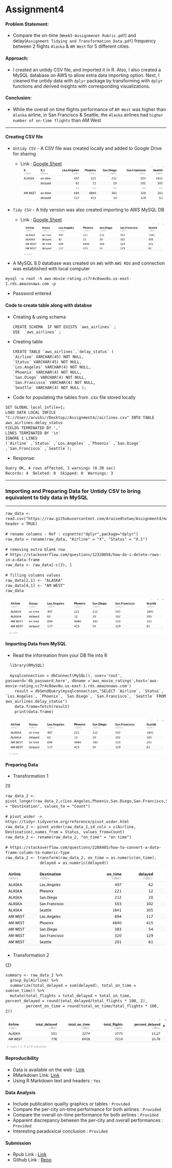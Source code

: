 # Assignment4

#### Problem Statement:

- Compare the on-time (`Week5-Assignmenet Rubric.pdf`) and delay(`Assignment Tidying and Transformation Data.pdf`) frequency between 2 flights `Alaska` & `AM West` for 5 different cities.

#### Approach:
- I created an untidy CSV file, and imported it in R. Also, I also created a MySQL database on AWS to allow extra data importing option. Next, I cleaned the untidy data with `dplyr` package by transforming with `dplyr` functions and derived insights with corresponding visualizations.

#### Conclusion:
- While the overall on time flights performance of `AM West` was higher than `Alaska` airline, in San Francisco & Seattle, the `Alaska` airlines had `higher number of on-time flights` than AM West

---

#### Creating CSV file
- `Untidy CSV` - A CSV file was created locally and added to Google Drive for sharing
  - Link : [Google Sheet](https://drive.google.com/file/d/17-RLFldKSoFWvxLFiJRm8p2aTWWvwXbL/view?usp=sharing)
![](images/untidy_csv.png)

- `Tidy CSV` - A tidy version was also created importing to AWS MySQL DB
  - Link : [Google Sheet](https://drive.google.com/file/d/1_GW7PrBmnxAJva3mXouQPCfIqNmmiw55/view?usp=sharing)
![](images/DB_import.png)

- A MySQL 8.0 database was created on `AWS` with `AWS RDS` and connection was established with local computer
```
mysql -u root -h aws-movie-rating.cc7r4c0owv8u.us-east-1.rds.amazonaws.com -p 
```
  - Password entered

#### Code to create table along with databse
- Creating & using schema
  ```
  CREATE SCHEMA  IF NOT EXISTS `aws_airlines` ;
  USE  `aws_airlines` ;
  ```
- Creating table

  ```
  CREATE TABLE `aws_airlines`.`delay_status` (
  `Airline` VARCHAR(45) NOT NULL,
  `Status` VARCHAR(45) NOT NULL,
  `Los.Angeles` VARCHAR(4) NOT NULL,
  `Phoenix` VARCHAR(4) NOT NULL,
  `San.Diego` VARCHAR(4) NOT NULL,
  `San.Francisco` VARCHAR(4) NOT NULL,
  `Seattle` VARCHAR(4) NOT NULL );
  ```

- Code for populating the tables from .csv file stored locally
```
SET GLOBAL local_infile=1;
LOAD DATA LOCAL INFILE "C://User//arushi//Desktop//Assignment4//airlines.csv" INTO TABLE aws_airlines.delay_status 
FIELDS TERMINATED BY ','
LINES TERMINATED BY '\n'
IGNORE 1 LINES
(`Airline` ,`Status` ,`Los.Angeles` ,`Phoenix` ,`San.Diego` ,`San.Francisco` ,`Seattle`);
```
  - Response:
  ```
  Query OK, 4 rows affected, 3 warnings (0.30 sec)
  Records: 4  Deleted: 0  Skipped: 0  Warnings: 3
  ```
---

### Importing and Preparing Data for Untidy CSV to bring equivalent to tidy data in MySQL
---
```
raw_data <- read.csv("https://raw.githubusercontent.com/Araisedtotwo/Assignment4/master/airlines_untidy.csv", header = TRUE)

# rename columns - Ref : vignette("dplyr",package="dplyr")
raw_data = rename(raw_data, "Airline" = "X", "Status" = "X.1")

# removing extra blank row
# https://stackoverflow.com/questions/12328056/how-do-i-delete-rows-in-a-data-frame
raw_data <- raw_data[-c(3), ]

# filling columns values
raw_data[2,1] <- "ALASKA"
raw_data[4,1] <- "AM WEST"
raw_data
```
![](images/DB_import.png)

#### Importing Data from MySQL

- Read the information from your DB file into R

```
  library(RMySQL)

  mysqlconnection = dbConnect(MySQL(), user='root', password='db_password_here', dbname ='aws_movie_ratings',host='aws-movie-rating.cc7r4c0owv8u.us-east-1.rds.amazonaws.com')
    result = dbSendQuery(mysqlconnection,"SELECT `Airline`, `Status`, `Los.Angeles`, `Phoenix`, `San.Diego`, `San.Francisco`, `Seattle` FROM aws_airlines.delay_status")
    data.frame=fetch(result)
    print(data.frame)
```
![](images/DB_import.png)

#### Preparing Data

- Transformation 1

(1)

```
raw_data_2 <- pivot_longer(raw_data_2,c(Los.Angeles,Phoenix,San.Diego,San.Francisco,Seattle),names_to = "Destination", values_to = "Count")

# pivot_wider -> https://tidyr.tidyverse.org/reference/pivot_wider.html
raw_data_2 <- pivot_wider(raw_data_2,id_cols = c(Airline, Destination),names_from = Status, values_from=Count)
raw_data_2 <- rename(raw_data_2, "on_time" = "on time")

# https://stackoverflow.com/questions/2288485/how-to-convert-a-data-frame-column-to-numeric-type
raw_data_2 <- transform(raw_data_2, on_time = as.numeric(on_time), 
               delayed = as.numeric(delayed))

```

![](images/transformation_1.png)

- Transformation 2

(2)

```
summary <- raw_data_2 %>% 
  group_by(Airline) %>% 
  summarize(total_delayed = sum(delayed), total_on_time = sum(on_time)) %>% 
  mutate(total_flights = total_delayed + total_on_time, percent_delayed = round(total_delayed/total_flights * 100, 2),
         percent_on_time = round(total_on_time/total_flights * 100, 2))
```
![](images/transformation_2.png)

#### Reproducibility
- Data is available on the web :  [Link](https://drive.google.com/file/d/17-RLFldKSoFWvxLFiJRm8p2aTWWvwXbL/view?usp=sharing)
- RMarkdown Link: [Link](https://github.com/Araisedtotwo/Assignment4/blob/master/week5.Rmd)
- Using R Markdown text and headers : `Yes`

#### Data Analysis
- Include publication quality graphics or tables : `Provided`
- Compare the per-city on-time performance for both airlines : `Provided`
- Compare the overall on-time performance for both airlines : `Provided`
- Apparent discrepancy between the per-city and overall performances : `Provided`
- Interesting paradoxical conclusion : `Provided`

#### Submission
- Rpub Link : [Link](https://rpubs.com/Araisedtotwo/666628)
- Github Link : [Repo](https://github.com/Araisedtotwo/Assignment4)